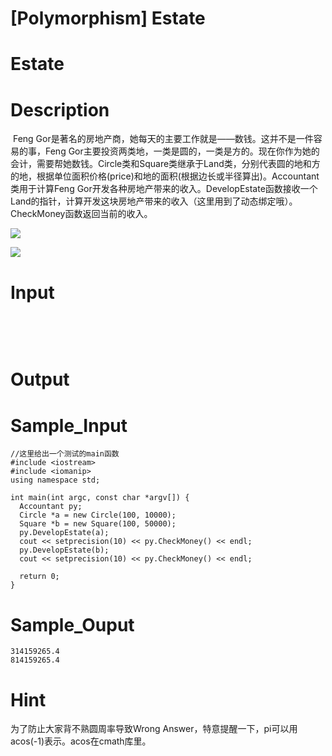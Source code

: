 # [Polymorphism] Estate

# Estate

# Description
<p>&nbsp;Feng Gor是著名的房地产商，她每天的主要工作就是&mdash;&mdash;数钱。这并不是一件容易的事，Feng Gor主要投资两类地，一类是圆的，一类是方的。现在你作为她的会计，需要帮她数钱。Circle类和Square类继承于Land类，分别代表圆的地和方的地，根据单位面积价格(price)和地的面积(根据边长或半径算出)。Accountant类用于计算Feng Gor开发各种房地产带来的收入。DevelopEstate函数接收一个Land的指针，计算开发这块房地产带来的收入（这里用到了动态绑定哦）。CheckMoney函数返回当前的收入。</p>
<p><img src='%IMGPATH%QQ20130410-2.png'/></p>
<p><img src='%IMGPATH%QQ20130410-3(1).png'/></p>

# Input
<p>&nbsp;</p>
<p>&nbsp;</p>

# Output


# Sample_Input
```
//这里给出一个测试的main函数
#include <iostream>
#include <iomanip>
using namespace std;

int main(int argc, const char *argv[]) {
  Accountant py;
  Circle *a = new Circle(100, 10000);
  Square *b = new Square(100, 50000);
  py.DevelopEstate(a);
  cout << setprecision(10) << py.CheckMoney() << endl;
  py.DevelopEstate(b);
  cout << setprecision(10) << py.CheckMoney() << endl;

  return 0;
}
```

# Sample_Ouput
```
314159265.4
814159265.4
```

# Hint
<p>为了防止大家背不熟圆周率导致Wrong Answer，特意提醒一下，pi可以用acos(-1)表示。acos在cmath库里。</p>

